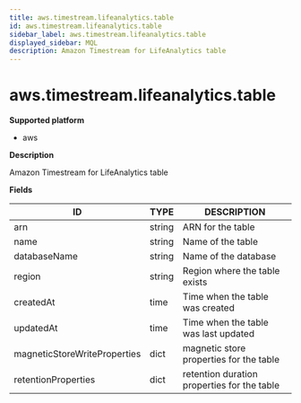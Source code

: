 ```yaml
---
title: aws.timestream.lifeanalytics.table
id: aws.timestream.lifeanalytics.table
sidebar_label: aws.timestream.lifeanalytics.table
displayed_sidebar: MQL
description: Amazon Timestream for LifeAnalytics table
---
```


# aws.timestream.lifeanalytics.table

**Supported platform**

- aws

**Description**

Amazon Timestream for LifeAnalytics table

**Fields**

| ID                           | TYPE   | DESCRIPTION                                 |
| ---------------------------- | ------ | ------------------------------------------- |
| arn                          | string | ARN for the table                           |
| name                         | string | Name of the table                           |
| databaseName                 | string | Name of the database                        |
| region                       | string | Region where the table exists               |
| createdAt                    | time   | Time when the table was created             |
| updatedAt                    | time   | Time when the table was last updated        |
| magneticStoreWriteProperties | dict   | magnetic store properties for the table     |
| retentionProperties          | dict   | retention duration properties for the table |
